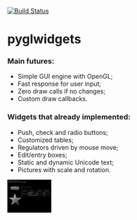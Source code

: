 [![Build Status](https://travis-ci.com/xrombik/pyglwidgets.svg?branch=alpha0)](https://travis-ci.com/xrombik/pyglwidgets)
# pyglwidgets
### Main futures:
- Simple GUI engine with OpenGL;
- Fast response for user input;
- Zero draw calls if no changes;
- Custom draw callbacks.
 
### Widgets that already implemented:
- Push, check and radio buttons;
- Customized tables;
- Regulators driven by mouse move;
- Edit/entry boxes;
- Static and dynamic Unicode text;
- Pictures with scale and rotation.

<img src="https://github.com/xrombik/pyglwidgets/blob/alpha0/main.png" width="100">
